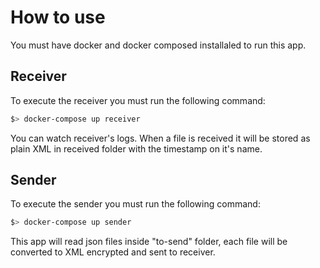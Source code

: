 # How to use

You must have docker and docker composed installaled to run this app. 

## Receiver

To execute the receiver you must run the following command:

```bash
$> docker-compose up receiver
```

You can watch receiver's logs. When a file is received it will be stored as plain XML in received folder with the timestamp on it's name.

## Sender

To execute the sender you must run the following command:

```bash
$> docker-compose up sender
```

This app will read json files inside "to-send" folder, each file will be converted to XML encrypted and sent to receiver.
